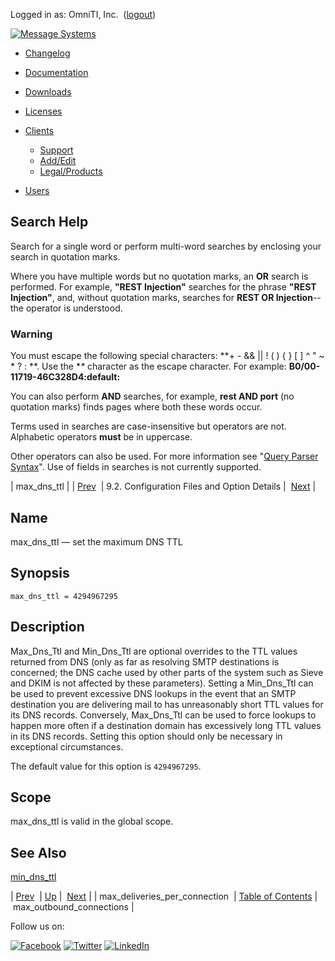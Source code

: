 Logged in as: OmniTI, Inc.  ([logout](https://support.messagesystems.com/logout.php))

[![Message Systems](https://support.messagesystems.com/images/ms-white205.png)](https://support.messagesystems.com/start.php) 

*   [Changelog](https://support.messagesystems.com/start.php?show=changelog)
*   [Documentation](https://support.messagesystems.com/docs/)
*   [Downloads](https://support.messagesystems.com/start.php)

*   [Licenses](https://support.messagesystems.com/license_summary.php)
*   <a href="">Clients</a>
    *   [Support](https://support.messagesystems.com/cs.php)
    *   [Add/Edit](https://support.messagesystems.com/edit_client.php)
    *   [Legal/Products](https://support.messagesystems.com/edit_products.php)
*   [Users](https://support.messagesystems.com/edit_customer.php)

## Search Help

Search for a single word or perform multi-word searches by enclosing your search in quotation marks.

Where you have multiple words but no quotation marks, an **OR** search is performed. For example, **"REST Injection"** searches for the phrase **"REST Injection"**, and, without quotation marks, searches for **REST OR Injection**--the operator is understood.

### Warning

You must escape the following special characters: **+ - && || ! ( ) { } [ ] ^ " ~ * ? : \**. Use the **\** character as the escape character. For example: **B0/00-11719-46C328D4\:default\:**

You can also perform **AND** searches, for example, **rest AND port** (no quotation marks) finds pages where both these words occur.

Terms used in searches are case-insensitive but operators are not. Alphabetic operators **must** be in uppercase.

Other operators can also be used. For more information see "[Query Parser Syntax](https://lucene.apache.org/core/old_versioned_docs/versions/3_0_0/queryparsersyntax.html)". Use of fields in searches is not currently supported.

| max_dns_ttl |
| [Prev](conf.ref.max_deliveries_per_connection.php)  | 9.2. Configuration Files and Option Details |  [Next](conf.ref.max_outbound_connections.php) |

<a name="conf.ref.max_dns_ttl"></a>
## Name

max_dns_ttl — set the maximum DNS TTL

## Synopsis

`max_dns_ttl = 4294967295`

<a name="idp10194720"></a>
## Description

Max_Dns_Ttl and Min_Dns_Ttl are optional overrides to the TTL values returned from DNS (only as far as resolving SMTP destinations is concerned; the DNS cache used by other parts of the system such as Sieve and DKIM is not affected by these parameters). Setting a Min_Dns_Ttl can be used to prevent excessive DNS lookups in the event that an SMTP destination you are delivering mail to has unreasonably short TTL values for its DNS records. Conversely, Max_Dns_Ttl can be used to force lookups to happen more often if a destination domain has excessively long TTL values in its DNS records. Setting this option should only be necessary in exceptional circumstances.

The default value for this option is `4294967295`.

<a name="idp10197936"></a>
## Scope

max_dns_ttl is valid in the global scope.

<a name="idp10199568"></a>
## See Also

[min_dns_ttl](conf.ref.min_dns_ttl.php "min_dns_ttl")

| [Prev](conf.ref.max_deliveries_per_connection.php)  | [Up](conf.ref.files.php) |  [Next](conf.ref.max_outbound_connections.php) |
| max_deliveries_per_connection  | [Table of Contents](index.php) |  max_outbound_connections |

Follow us on:

[![Facebook](https://support.messagesystems.com/images/icon-facebook.png)](http://www.facebook.com/messagesystems) [![Twitter](https://support.messagesystems.com/images/icon-twitter.png)](http://twitter.com/#!/MessageSystems) [![LinkedIn](https://support.messagesystems.com/images/icon-linkedin.png)](http://www.linkedin.com/company/message-systems)